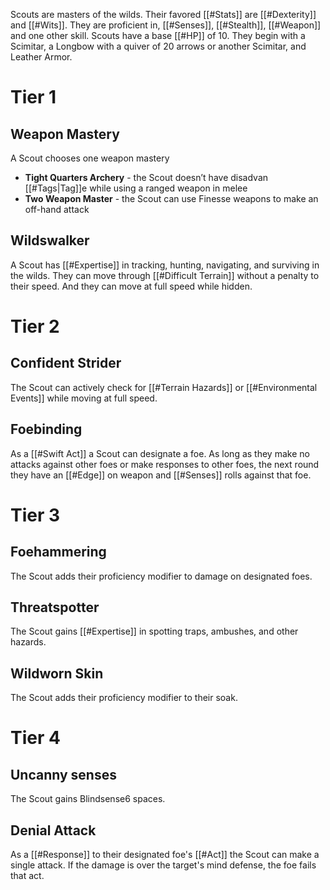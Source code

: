 Scouts are masters of the wilds. Their favored [[#Stats]] are [[#Dexterity]] and [[#Wits]]. They are proficient in, [[#Senses]], [[#Stealth]], [[#Weapon]] and one other skill. Scouts have a base [[#HP]] of 10. They begin with a Scimitar, a Longbow with a quiver of 20 arrows or another Scimitar, and Leather Armor.

# Tier 1

## Weapon Mastery
A Scout chooses one weapon mastery
 - **Tight Quarters Archery** - the Scout doesn’t have disadvan [[#Tags|Tag]]e while using a ranged weapon in melee
- **Two Weapon Master** - the Scout can use Finesse weapons to make an off-hand attack

## Wildswalker
A Scout has [[#Expertise]] in tracking, hunting, navigating, and surviving in the wilds. They can move through [[#Difficult Terrain]] without a penalty to their speed. And they can move at full speed while hidden.

# Tier 2

## Confident Strider
The Scout can actively check for [[#Terrain Hazards]] or [[#Environmental Events]] while moving at full speed.

## Foebinding
As a [[#Swift Act]] a Scout can designate a foe. As long as they make no attacks against other foes or make responses to other foes, the next round they have an [[#Edge]] on weapon and [[#Senses]] rolls against that foe.

# Tier 3

## Foehammering
The Scout adds their proficiency modifier to damage on designated foes.

## Threatspotter
The Scout gains [[#Expertise]] in spotting traps, ambushes, and other hazards.

## Wildworn Skin
The Scout adds their proficiency modifier to their soak.

# Tier 4

## Uncanny senses
The Scout gains Blindsense6 spaces.

## Denial Attack
As a [[#Response]] to their designated foe's [[#Act]] the Scout can make a single attack. If the damage is over the target's mind defense, the foe fails that act.

